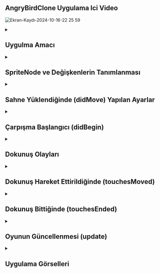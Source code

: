 ## AngryBirdClone Uygulama Ici Video
![Ekran-Kaydı-2024-10-16-22 25 59](https://github.com/user-attachments/assets/d2dbad77-35e8-410f-b56b-a462d1d26cf5)
<details>
    <summary><h2>Uygulma Amacı</h2></summary>
  Bu kod, basit bir fizik tabanlı oyunun temelini oluşturuyor. Oyuncu, ekrana dokunarak kuşu sürükleyebilir ve serbest bırakarak kuşu hareket ettirebilir. Kuş, kutularla çarpıştığında skor artar ve kuş yavaşladığında oyun sıfırlanır. SpriteKit'in fizik motorunu kullanarak etkileşimleri yönetmek ve skor takibi yapmak için temel bir yapı sunar
  </details> 


  <details>
    <summary><h2>SpriteNode ve Değişkenlerin Tanımlanması</h2></summary>
    bird: Oyundaki kuşu temsil eden sprite düğümü.
    box1 - box5: Beş farklı kutuyu temsil eden sprite düğümleri.
    gameStared: Oyunun başladığını belirten bir bayrak.
    originalPosition: Kuşun orijinal konumunu saklar, kuşu sıfırlamak için kullanılır.
    score: Oyuncunun skorunu tutar.
    scoreLabel: Skoru ekranda göstermek için kullanılan etiket düğümü.

    
    ```
    var bird = SKSpriteNode()
    var box1 = SKSpriteNode()
    var box2 = SKSpriteNode()
    var box3 = SKSpriteNode()
    var box4 = SKSpriteNode()
    var box5 = SKSpriteNode()

    var gameStared = false
    var originalPosition: CGPoint?

    var score = 0
    var scoreLabel = SKLabelNode()



    ```
  </details> 




<details>
    <summary><h2>Sahne Yüklendiğinde (didMove) Yapılan Ayarlar</h2></summary>
    Fizik Sınırları ve Ölçekleme , Kuşun Ayarlanması , Kutuların Ayarlanması , Skor Etiketinin Ayarlanması

    
    ```
    override func didMove(to view: SKView) {
    // Fizik sınırları
    self.physicsBody = SKPhysicsBody(edgeLoopFrom: frame)
    self.scene?.scaleMode = .aspectFit
    self.physicsWorld.contactDelegate = self

    // Kuş Ayarları
    bird = childNode(withName: "bird") as! SKSpriteNode
    let birdTexture = SKTexture(imageNamed: "bird")
    bird.physicsBody = SKPhysicsBody(circleOfRadius: birdTexture.size().height / 19 )
    bird.physicsBody?.affectedByGravity = false
    bird.physicsBody?.isDynamic = true
    bird.physicsBody?.mass = 0.1
    originalPosition = bird.position
    bird.physicsBody?.contactTestBitMask = ColliderTyp.bird.rawValue
    bird.physicsBody?.categoryBitMask = ColliderTyp.bird.rawValue
    bird.physicsBody?.collisionBitMask = ColliderTyp.box.rawValue

    // Kutuların Ayarları
    let boxTexture = SKTexture(imageNamed: "brick")
    let size = CGSize(width: boxTexture.size().width / 7, height: boxTexture.size().height / 7)

    // Her bir kutu için fizik ayarları
    [box1, box2, box3, box4, box5].enumerated().forEach { index, box in
        box = childNode(withName: "box\(index + 1)") as! SKSpriteNode
        box.physicsBody = SKPhysicsBody(rectangleOf: size)
        box.physicsBody?.isDynamic = true
        box.physicsBody?.affectedByGravity = true
        box.physicsBody?.allowsRotation = true
        box.physicsBody?.mass = 0.3
        box.physicsBody?.collisionBitMask = ColliderTyp.bird.rawValue
    }

    // Skor Etiketi Ayarları
    scoreLabel.fontName = "Helvetica"
    scoreLabel.fontSize = 60
    scoreLabel.text = "0"
    scoreLabel.position = CGPoint(x: 0, y: self.frame.height / 4)
    scoreLabel.zPosition = 2
    self.addChild(scoreLabel)
    }




    ```
  </details>
  <details>
    <summary><h2>Çarpışma Başlangıcı (didBegin)</h2></summary>
    didBegin: İki fiziksel gövde çarpıştığında çağrılır.
    contact.bodyA ve contact.bodyB: Çarpışan iki gövdeyi temsil eder.
     Koşul: Çarpışan gövdelerden en az biri kuşsa (yani collisionBitMask değeri ColliderTyp.bird.rawValue ise), skor bir artırılır ve etiket güncellenir.

    
    ```
    func didBegin(_ contact: SKPhysicsContact) {
    if contact.bodyA.collisionBitMask == ColliderTyp.bird.rawValue || contact.bodyB.collisionBitMask == ColliderTyp.bird.rawValue {
        score += 1
        scoreLabel.text = String(score)
    }
    }



    ```
  </details> 
  <details>
    <summary><h2>Dokunuş Olayları</h2></summary>
    Kontrol: Oyun henüz başlamamışsa (gameStared == false).
Dokunulan Nokta: İlk dokunuş alınır ve dokunuş noktasındaki tüm düğümler (nodes(at:)) kontrol edilir.
Koşul: Eğer dokunuş yapılan düğüm kuşsa, kuşun pozisyonu dokunuş noktasına taşınır.
Amaç: Oyuncu kuşu dokunarak sürüklediğinde, kuşun konumunu güncellemek.

    
    ```
    override func touchesBegan(_ touches: Set<UITouch>, with event: UIEvent?) {
    if gameStared == false {
        if let touch = touches.first {
            let touchLocation = touch.location(in: self)
            let touchNodes = nodes(at: touchLocation)
            
            if touchNodes.isEmpty == false {
                for node in touchNodes {
                    if let sprite = node as? SKSpriteNode {
                        if sprite == bird {
                            bird.position = touchLocation
                        }
                    }
                }
            }
        }
    }
    }




    ```
  </details>
  <details>
    <summary><h2>Dokunuş Hareket Ettirildiğinde (touchesMoved)</h2></summary>
    Benzerlik: touchesBegan ile aynı şekilde çalışır.
    Fark: Dokunuş hareket ettirildiğinde, kuşun pozisyonu sürekli olarak güncellenir.
    Amaç: Oyuncu kuşu sürüklediğinde, kuşun konumunu güncel tutmak.

    
    ```
    override func touchesMoved(_ touches: Set<UITouch>, with event: UIEvent?) {
    if gameStared == false {
        if let touch = touches.first {
            let touchLocation = touch.location(in: self)
            let touchNodes = nodes(at: touchLocation)
            
            if touchNodes.isEmpty == false {
                for node in touchNodes {
                    if let sprite = node as? SKSpriteNode {
                        if sprite == bird {
                            bird.position = touchLocation
                        }
                    }
                }
            }
        }
    }
     }





    ```
  </details>
  <details>
    <summary><h2>Dokunuş Bittiğinde (touchesEnded)</h2></summary>
    Kontrol: Oyun henüz başlamamışsa.
    Dokunuş Sonu: İlk dokunuş alınır ve dokunuş noktasındaki düğümler kontrol edilir.
    Koşul: Eğer dokunuş bitişiğinde kuş dokunulmuşsa:
    dx ve dy Hesaplaması: Kuşun orijinal konumundan dokunuş konumuna olan farkın negatifini alır. Bu, kuşun çekilme yönünü belirler.
    Impulse Uygulama: Kuşun fizik gövdesine bir impuls (itme) uygulanır, böylece kuş serbestçe hareket etmeye başlar.
    affectedByGravity: Kuşun artık yerçekiminden etkilenmesini sağlar.
    gameStared: Oyunun başladığını belirtmek için true olarak ayarlanır.

    
    ```
    override func touchesEnded(_ touches: Set<UITouch>, with event: UIEvent?) {
    if gameStared == false {
        if let touch = touches.first {
            let touchLocation = touch.location(in: self)
            let touchNodes = nodes(at: touchLocation)
            
            if touchNodes.isEmpty == false {
                for node in touchNodes {
                    if let sprite = node as? SKSpriteNode {
                        if sprite == bird {
                            let dx = -(touchLocation.x - originalPosition!.x)
                            let dy = -(touchLocation.y - originalPosition!.y)
                            
                            let impulse = CGVector(dx: dx, dy: dy)
                            bird.physicsBody?.applyImpulse(impulse)
                            bird.physicsBody?.affectedByGravity = true
                            gameStared = true
                        }
                    }
                }
            }
        }
    }
    }






    ```
  </details>
  <details>
    <summary><h2>Oyunun Güncellenmesi (update)</h2></summary>
    Fonksiyon: Her kare güncellendiğinde (update), bu fonksiyon çağrılır.
    Kontrol:
    Hız Kontrolü: Kuşun hem x hem de y yönlerindeki hızının (velocity.dx ve velocity.dy) 0.1'den küçük olup olmadığını kontrol eder.
    Açısal Hız Kontrolü: Kuşun dönme hızının (angularVelocity) 0.1'den küçük olup olmadığını kontrol eder.
    gameStared: Oyunun başladığını doğrular.
   Eylemler:
   Yerçekimini Kapatma: Kuşun artık yerçekiminden etkilenmemesini sağlar.
   Hızı Sıfırlama: Kuşun hızını ve dönme hızını sıfırlar.
   Z Pozisyonunu Ayarlama: Kuşun z pozisyonunu 1 olarak ayarlar.
   Kuşu Orijinal Konuma Getirme: Kuşun pozisyonunu başlangıç konumuna sıfırlar.
   Skoru Sıfırlama: Skoru 0 yapar ve etiketi günceller.
   gameStared: Oyunun henüz başlamamış olduğunu belirtir.
   Amaç: Kuş durduğunda (yani çok yavaşladığında), oyunu sıfırlamak ve kuşu tekrar başlangıç konumuna getirmek.

    
    ```
    override func update(_ currentTime: TimeInterval) {
    if let birdPhysicsBody = bird.physicsBody {
        if birdPhysicsBody.velocity.dx <= 0.1 && birdPhysicsBody.velocity.dy <= 0.1 &&
            birdPhysicsBody.angularVelocity <= 0.1 && gameStared == true {
            bird.physicsBody?.affectedByGravity = false
            bird.physicsBody?.velocity = CGVector(dx: 0, dy: 0)
            bird.physicsBody?.angularVelocity = 0
            bird.zPosition = 1
            bird.position = originalPosition!
            
            score = 0
            scoreLabel.text = String(score)
            gameStared = false
        }
    }
    }







    ```
  </details>


  
  
  
<details>
    <summary><h2>Uygulama Görselleri </h2></summary>
    
    
 <table style="width: 100%;">
    <tr>
        <td style="text-align: center; width: 16.67%;">
            <h4 style="font-size: 14px;">Görüntü İşleme Sonuçları 1 </h4>
            <img src="https://github.com/user-attachments/assets/03ffaf10-3c0d-4217-9b06-2e4e41532c96" style="width: 100%; height: auto;">
        </td>
    </tr>
</table>
  </details> 
